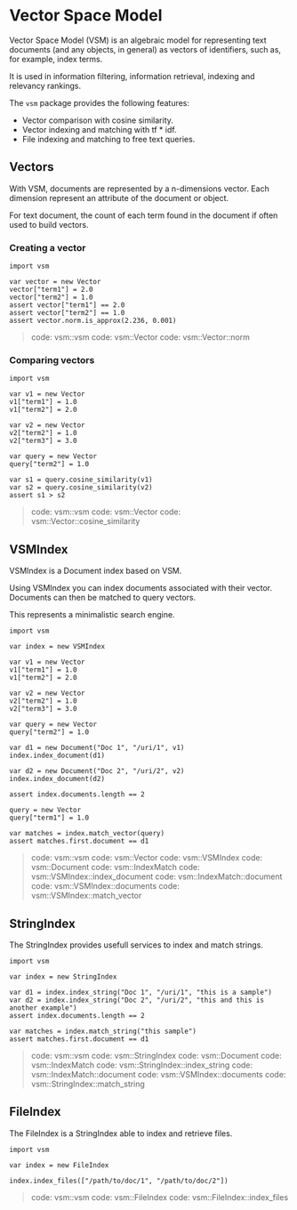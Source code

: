 # Vector Space Model

Vector Space Model (VSM) is an algebraic model for representing text documents
(and any objects, in general) as vectors of identifiers, such as, for example,
index terms.

It is used in information filtering, information retrieval, indexing and
relevancy rankings.

The `vsm` package provides the following features:

* Vector comparison with cosine similarity.
* Vector indexing and matching with tf * idf.
* File indexing and matching to free text queries.

## Vectors

With VSM, documents are represented by a n-dimensions vector.
Each dimension represent an attribute of the document or object.

For text document, the count of each term found in the document if often used to
build vectors.

### Creating a vector

~~~
import vsm

var vector = new Vector
vector["term1"] = 2.0
vector["term2"] = 1.0
assert vector["term1"] == 2.0
assert vector["term2"] == 1.0
assert vector.norm.is_approx(2.236, 0.001)
~~~

> code: vsm::vsm
> code: vsm::Vector
> code: vsm::Vector::norm

### Comparing vectors

~~~
import vsm

var v1 = new Vector
v1["term1"] = 1.0
v1["term2"] = 2.0

var v2 = new Vector
v2["term2"] = 1.0
v2["term3"] = 3.0

var query = new Vector
query["term2"] = 1.0

var s1 = query.cosine_similarity(v1)
var s2 = query.cosine_similarity(v2)
assert s1 > s2
~~~

> code: vsm::vsm
> code: vsm::Vector
> code: vsm::Vector::cosine_similarity

## VSMIndex

VSMIndex is a Document index based on VSM.

Using VSMIndex you can index documents associated with their vector.
Documents can then be matched to query vectors.

This represents a minimalistic search engine.

~~~
import vsm

var index = new VSMIndex

var v1 = new Vector
v1["term1"] = 1.0
v1["term2"] = 2.0

var v2 = new Vector
v2["term2"] = 1.0
v2["term3"] = 3.0

var query = new Vector
query["term2"] = 1.0

var d1 = new Document("Doc 1", "/uri/1", v1)
index.index_document(d1)

var d2 = new Document("Doc 2", "/uri/2", v2)
index.index_document(d2)

assert index.documents.length == 2

query = new Vector
query["term1"] = 1.0

var matches = index.match_vector(query)
assert matches.first.document == d1
~~~

> code: vsm::vsm
> code: vsm::Vector
> code: vsm::VSMIndex
> code: vsm::Document
> code: vsm::IndexMatch
> code: vsm::VSMIndex::index_document
> code: vsm::IndexMatch::document
> code: vsm::VSMIndex::documents
> code: vsm::VSMIndex::match_vector

## StringIndex

The StringIndex provides usefull services to index and match strings.

~~~
import vsm

var index = new StringIndex

var d1 = index.index_string("Doc 1", "/uri/1", "this is a sample")
var d2 = index.index_string("Doc 2", "/uri/2", "this and this is another example")
assert index.documents.length == 2

var matches = index.match_string("this sample")
assert matches.first.document == d1
~~~

> code: vsm::vsm
> code: vsm::StringIndex
> code: vsm::Document
> code: vsm::IndexMatch
> code: vsm::StringIndex::index_string
> code: vsm::IndexMatch::document
> code: vsm::VSMIndex::documents
> code: vsm::StringIndex::match_string

## FileIndex

The FileIndex is a StringIndex able to index and retrieve files.

~~~nit
import vsm

var index = new FileIndex

index.index_files(["/path/to/doc/1", "/path/to/doc/2"])
~~~

> code: vsm::vsm
> code: vsm::FileIndex
> code: vsm::FileIndex::index_files

